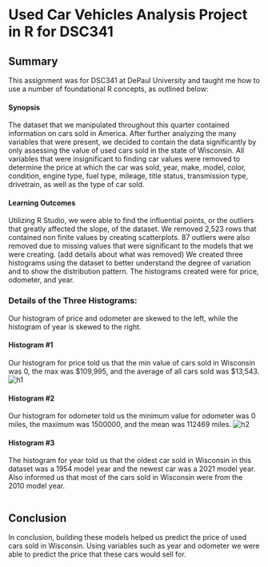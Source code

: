 # Used Car Vehicles Analysis Project in R for DSC341

## Summary

This assignment was for DSC341 at DePaul University and taught me how to use a number of foundational R concepts, as outlined below:

#### Synopsis
<p>
The dataset that we manipulated throughout this quarter contained information on cars sold in America. After further analyzing the many variables that were present, we decided to contain the data significantly by only assessing the value of used cars sold in the state of Wisconsin. All variables that were insignificant to finding car values were removed to determine the price at which the car was sold, year, make, model, color, condition, engine type, fuel type, mileage, title status, transmission type, drivetrain, as well as the type of car sold.
</p>

#### Learning Outcomes
<p>
Utilizing R Studio, we were able to find the influential points, or the outliers that greatly affected the slope, of the dataset. We removed 2,523 rows that contained non finite values by creating scatterplots. 87 outliers were also removed due to missing values that were significant to the models that we were creating. (add details about what was removed)
We created three histograms using the dataset to better understand the degree of variation and to show the distribution pattern. The histograms created were for price, odometer, and year. 

### <b>Details of the Three Histograms: </b>

Our histogram of price and odometer are skewed to the left, while the histogram of year is skewed to the right. 

#### Histogram #1 
Our histogram for price told us that the min value of cars sold in Wisconsin was 0, the max was $109,995, and the average of all cars sold was $13,543. 
![h1](https://i.ibb.co/5K9QxsN/Screen-Shot-2021-08-19-at-3-09-25-PM.png)

#### Histogram #2
Our histogram for odometer told us the minimum value for odometer was 0 miles, the maximum was 1500000, and the mean was 112469 miles. 
![h2](https://i.ibb.co/D7FCsZ6/Screen-Shot-2021-08-21-at-12-42-58-PM.png)


#### Histogram #3
The histogram for year told us that the oldest car sold in Wisconsin in this dataset was a 1954 model year and the newest car was a 2021 model year. Also informed us that most of the cars sold in Wisconsin were from the 2010 model year.
</p>
<img>

## Conclusion
In conclusion, building these models helped us predict the price of used cars sold in Wisconsin. Using variables such as year and odometer we were able to predict the price that these cars would sell for. 